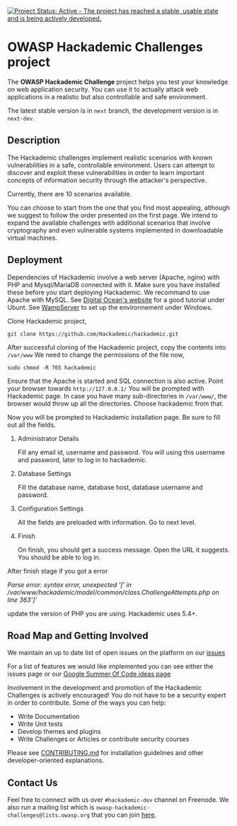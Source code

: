 [![Project Status: Active - The project has reached a stable, usable state and is being actively developed.](http://www.repostatus.org/badges/0.1.0/active.svg)](http://www.repostatus.org/#active)

OWASP Hackademic Challenges project
===================================

The **OWASP Hackademic Challenge** project helps you test your knowledge on web application security. You can use it to actually attack web applications in a realistic but also controllable and safe environment.

The latest stable version is in `next` branch, the development version is in `next-dev`.


Description
-----------

The Hackademic challenges implement realistic scenarios with known vulnerabilities in a safe, controllable environment. Users can attempt to discover and exploit these vulnerabilities in order to learn important concepts of information security through the attacker's perspective.

Currently, there are 10 scenarios available.

You can choose to start from the one that you find most appealing, although we suggest to follow the order presented on the first page. We intend to expand the available challenges with additional scenarios that involve cryptography and even vulnerable systems implemented in downloadable virtual machines.




Deployment
----------

Dependencies of Hackademic involve a web server (Apache, nginx) with PHP and Mysql/MariaDB connected with it. Make sure you have installed these before you start deploying Hackademic. We recommand to use Apache with MySQL. See [Digital Ocean's website](https://www.digitalocean.com/community/tutorials/how-to-install-linux-apache-mysql-php-lamp-stack-on-ubuntu) for a good tutorial under Ubunt. See [WampServer](http://www.wampserver.com/en/) to set up the environnement under Windows.

Clone Hackademic project,

`git clone https://github.com/Hackademic/hackademic.git`

After successful cloning of the Hackademic project, copy the contents into `/var/www`
We need to change the permissions of the file now,

`sudo chmod -R 765 hackademic`

Ensure that the Apache is started and SQL connection is also active. Point your browser towards `http://127.0.0.1/`
You will be prompted with Hackademic page. In case you have many sub-directories in `/var/www/`, the browser would throw up all the directories.
Choose hackademic from that.

Now you will be prompted to Hackademic installation page.
Be sure to fill out all the fields.

1. Administrator Details

	Fill any email id, username and password. 
	You will using this username and password, later to log in to hackademic.

2. Database Settings
	
	Fill the database name, database host, database username and password.

3. Configuration Settings

	All the fields are preloaded with information. Go to next level.

4. Finish

	On finish, you should get a success message. Open the URL it suggests. 
	You should be able to log in.


After finish stage if you got a error

*Parse error: syntax error, unexpected '[' in /var/www/hackademic/model/common/class.ChallengeAttempts.php on line 363']'*

update the version of PHP you are using. Hackademic uses 5.4+. 



Road Map and Getting Involved
-----------------------------

We maintain an up to date list of open issues on the platform on our [issues](https://github.com/Hackademic/hackademic/issues)

For a list of features we would like implemented you can see either the issues page or our [Google Summer Of Code ideas page](https://www.owasp.org/index.php/GSoC2013_Ideas#OWASP_Hackademic_Challenges_-_New_challenges_and_Improvements_to_the_existing_ones)

Involvement in the development and promotion of the Hackademic Challenges is actively encouraged!
You do not have to be a security expert in order to contribute.
Some of the ways you can help:

* Write Documentation
* Write Unit tests
* Develop themes and plugins
* Write Challenges or Articles or contribute security courses

Please see [CONTRIBUTING.md](CONTRIBUTING.md) for installation guidelines and other developer-oriented explanations.


Contact Us
----------

Feel free to connect with us over `#hackademic-dev` channel on Freenode.
We also run a mailing list which is `owasp-hackademic-challenges@lists.owasp.org`
that you can join [here](https://lists.owasp.org/mailman/listinfo/owasp-hackademic-challenges).

